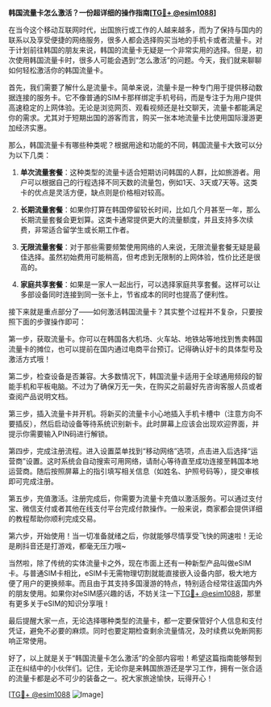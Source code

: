 **韩国流量卡怎么激活？一份超详细的操作指南[[TG💪+ @esim1088](https://t.me/s/esim1088)]**

在当今这个移动互联网时代，出国旅行或工作的人越来越多，而为了保持与国内的联系以及享受便捷的网络服务，很多人都会选择购买当地的手机卡或者流量卡。对于计划前往韩国的朋友来说，韩国的流量卡无疑是一个非常实用的选择。但是，初次使用韩国流量卡时，很多人可能会遇到“怎么激活”的问题。今天，我们就来聊聊如何轻松激活你的韩国流量卡。

首先，我们需要了解什么是流量卡。简单来说，流量卡是一种专门用于提供移动数据连接的服务卡。它不像普通的SIM卡那样绑定手机号码，而是专注于为用户提供高速稳定的上网体验。无论是浏览网页、观看视频还是社交聊天，流量卡都能满足你的需求。尤其对于短期出国的游客而言，购买一张本地流量卡比使用国际漫游更加经济实惠。

那么，韩国流量卡有哪些种类呢？根据用途和功能的不同，韩国流量卡大致可以分为以下几类：

1. **单次流量套餐**：这种类型的流量卡适合短期访问韩国的人群，比如旅游者。用户可以根据自己的行程选择不同天数的流量包，例如1天、3天或7天等。这类卡的优点是灵活方便，缺点则是价格相对较高。

2. **长期流量套餐**：如果你打算在韩国停留较长时间，比如几个月甚至一年，那么长期流量套餐会更划算。这类卡通常提供更大的流量额度，并且支持多次续费，非常适合留学生或长期工作者。

3. **无限流量套餐**：对于那些需要频繁使用网络的人来说，无限流量套餐无疑是最佳选择。虽然初始费用可能稍高，但考虑到无限制的上网体验，性价比还是很高的。

4. **家庭共享套餐**：如果是一家人一起出行，可以选择家庭共享套餐。这样可以让多部设备同时连接到同一张卡上，节省成本的同时也提高了便利性。

接下来就是重点部分了——如何激活韩国流量卡？其实整个过程并不复杂，只要按照下面的步骤操作即可：

第一步，获取流量卡。你可以在韩国各大机场、火车站、地铁站等地找到售卖韩国流量卡的摊位，也可以提前在国内通过电商平台预订。记得确认好卡的具体型号及激活方式哦！

第二步，检查设备是否兼容。大多数情况下，韩国流量卡适用于全球通用频段的智能手机和平板电脑。不过为了确保万无一失，在购买之前最好先咨询客服人员或者查阅产品说明文档。

第三步，插入流量卡并开机。将新买的流量卡小心地插入手机卡槽中（注意方向不要插反），然后启动设备等待系统识别新卡。此时屏幕上应该会出现欢迎界面，并提示你需要输入PIN码进行解锁。

第四步，完成注册流程。进入设置菜单找到“移动网络”选项，点击进入后选择“运营商”设置。这时系统会自动搜索可用网络，请耐心等待直至成功连接至韩国本地运营商。随后按照屏幕上的指引填写相关信息（如姓名、护照号码等），提交审核即可完成注册。

第五步，充值激活。注册完成后，你需要为流量卡充值以激活服务。可以通过支付宝、微信支付或者其他在线支付平台完成付款操作。一般来说，商家都会提供详细的教程帮助你顺利完成交易。

第六步，开始使用！当一切准备就绪之后，你就能够尽情享受飞快的网速啦！无论是刷抖音还是打游戏，都毫无压力哦~

当然啦，除了传统的实体流量卡之外，现在市面上还有一种新型产品叫做eSIM卡。与普通SIM卡相比，eSIM卡无需物理切割就能直接嵌入设备内部，极大地方便了用户的更换频率。而且由于其支持多国漫游的特点，特别适合经常往返国内外的朋友使用。如果你对eSIM感兴趣的话，不妨关注一下[TG💪+ @esim1088](https://t.me/s/esim1088)，那里有更多关于eSIM的知识分享哦！

最后提醒大家一点，无论选择哪种类型的流量卡，都一定要保管好个人信息和支付凭证，避免不必要的麻烦。同时也要定期检查剩余流量情况，及时续费以免断网影响正常使用。

好了，以上就是关于“韩国流量卡怎么激活”的全部内容啦！希望这篇指南能够帮到正在纠结中的小伙伴们。记住，无论你是来韩国旅游还是学习工作，拥有一张合适的流量卡都是必不可少的装备之一。祝大家旅途愉快，玩得开心！

[[TG💪+ @esim1088](https://t.me/s/esim1088) ![Image](https://i.postimg.cc/4NQfJmqS/Snipaste-2025-05-13-00-14-12.png)]